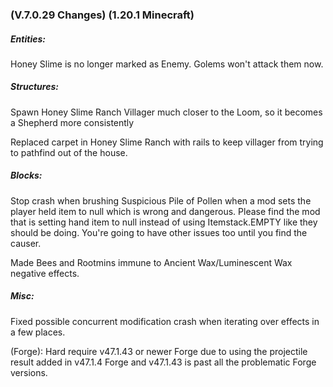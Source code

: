 ### **(V.7.0.29 Changes) (1.20.1 Minecraft)**

##### Entities:
Honey Slime is no longer marked as Enemy. Golems won't attack them now.

##### Structures:
Spawn Honey Slime Ranch Villager much closer to the Loom, so it becomes a Shepherd more consistently

Replaced carpet in Honey Slime Ranch with rails to keep villager from trying to pathfind out of the house.

##### Blocks:
Stop crash when brushing Suspicious Pile of Pollen when a mod sets the player held item to null which is wrong and dangerous. 
 Please find the mod that is setting hand item to null instead of using Itemstack.EMPTY like they should be doing. 
 You're going to have other issues too until you find the causer.

Made Bees and Rootmins immune to Ancient Wax/Luminescent Wax negative effects.

##### Misc: 
Fixed possible concurrent modification crash when iterating over effects in a few places.

(Forge): Hard require v47.1.43 or newer Forge due to using the projectile result added in v47.1.4 Forge and v47.1.43 is past all the problematic Forge versions.